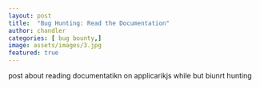 ```yaml
---
layout: post
title:  "Bug Hunting: Read the Documentation"
author: chandler
categories: [ bug bounty,]
image: assets/images/3.jpg
featured: true
---
```


post about reading documentatikn on applicarikjs while but biunrt hunting